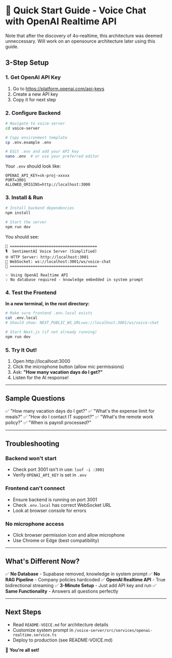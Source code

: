 # 🚀 Quick Start Guide - Voice Chat with OpenAI Realtime API
Note that after the discovery of 4o-realtime, this architecture was deemed unneccessary. Will work on an opensource architecture later using this guide.
## 3-Step Setup

### 1. Get OpenAI API Key

1. Go to https://platform.openai.com/api-keys
2. Create a new API key
3. Copy it for next step

### 2. Configure Backend

```bash
# Navigate to voice-server
cd voice-server

# Copy environment template
cp .env.example .env

# Edit .env and add your API key
nano .env  # or use your preferred editor
```

Your `.env` should look like:
```env
OPENAI_API_KEY=sk-proj-xxxxx
PORT=3001
ALLOWED_ORIGINS=http://localhost:3000
```

### 3. Install & Run

```bash
# Install backend dependencies
npm install

# Start the server
npm run dev
```

You should see:
```
🚀 ======================================
🎙️  SentimentAI Voice Server (Simplified)
🌐 HTTP Server: http://localhost:3001
🔌 WebSocket: ws://localhost:3001/ws/voice-chat
🚀 ======================================

✨ Using OpenAI Realtime API
💡 No database required - knowledge embedded in system prompt
```

### 4. Test the Frontend

**In a new terminal, in the root directory:**

```bash
# Make sure frontend .env.local exists
cat .env.local
# Should show: NEXT_PUBLIC_WS_URL=ws://localhost:3001/ws/voice-chat

# Start Next.js (if not already running)
npm run dev
```

### 5. Try It Out!

1. Open http://localhost:3000
2. Click the microphone button (allow mic permissions)
3. Ask: **"How many vacation days do I get?"**
4. Listen for the AI response!

---

## Sample Questions

✅ "How many vacation days do I get?"
✅ "What's the expense limit for meals?"
✅ "How do I contact IT support?"
✅ "What's the remote work policy?"
✅ "When is payroll processed?"

---

## Troubleshooting

### Backend won't start
- Check port 3001 isn't in use: `lsof -i :3001`
- Verify `OPENAI_API_KEY` is set in `.env`

### Frontend can't connect
- Ensure backend is running on port 3001
- Check `.env.local` has correct WebSocket URL
- Look at browser console for errors

### No microphone access
- Click browser permission icon and allow microphone
- Use Chrome or Edge (best compatibility)

---

## What's Different Now?

✅ **No Database** - Supabase removed, knowledge in system prompt
✅ **No RAG Pipeline** - Company policies hardcoded
✅ **OpenAI Realtime API** - True bidirectional streaming
✅ **3-Minute Setup** - Just add API key and run
✅ **Same Functionality** - Answers all questions perfectly

---

## Next Steps

- Read `README-VOICE.md` for architecture details
- Customize system prompt in `/voice-server/src/services/openai-realtime.service.ts`
- Deploy to production (see README-VOICE.md)

🎉 **You're all set!**
